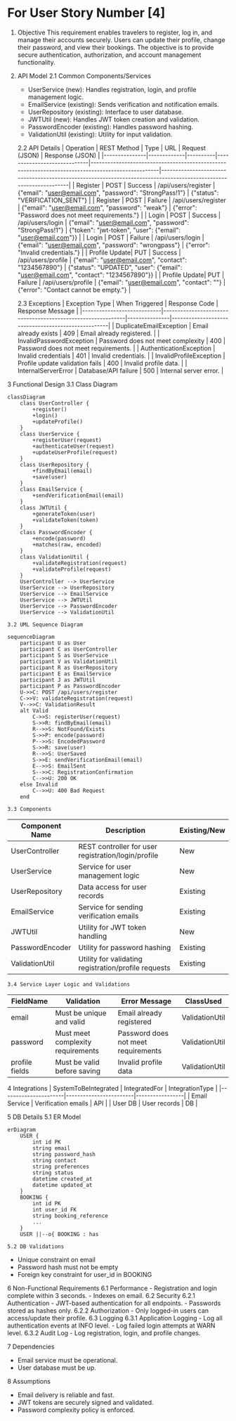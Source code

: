 # For User Story Number [4]
1. Objective
This requirement enables travelers to register, log in, and manage their accounts securely. Users can update their profile, change their password, and view their bookings. The objective is to provide secure authentication, authorization, and account management functionality.

2. API Model
	2.1 Common Components/Services
	- UserService (new): Handles registration, login, and profile management logic.
	- EmailService (existing): Sends verification and notification emails.
	- UserRepository (existing): Interface to user database.
	- JWTUtil (new): Handles JWT token creation and validation.
	- PasswordEncoder (existing): Handles password hashing.
	- ValidationUtil (existing): Utility for input validation.

	2.2 API Details
| Operation      | REST Method | Type     | URL                         | Request (JSON)                                                                                   | Response (JSON)                                                                                                  |
|---------------|-------------|----------|-----------------------------|--------------------------------------------------------------------------------------------------|-------------------------------------------------------------------------------------------------------------------|
| Register      | POST        | Success  | /api/users/register         | {"email": "user@email.com", "password": "StrongPass!1"}                                         | {"status": "VERIFICATION_SENT"}                                                                                |
| Register      | POST        | Failure  | /api/users/register         | {"email": "user@email.com", "password": "weak"}                                               | {"error": "Password does not meet requirements."}                                                              |
| Login         | POST        | Success  | /api/users/login            | {"email": "user@email.com", "password": "StrongPass!1"}                                       | {"token": "jwt-token", "user": {"email": "user@email.com"}}                                               |
| Login         | POST        | Failure  | /api/users/login            | {"email": "user@email.com", "password": "wrongpass"}                                         | {"error": "Invalid credentials."}                                                                              |
| Profile Update| PUT         | Success  | /api/users/profile          | {"email": "user@email.com", "contact": "1234567890"}                                         | {"status": "UPDATED", "user": {"email": "user@email.com", "contact": "1234567890"}}                   |
| Profile Update| PUT         | Failure  | /api/users/profile          | {"email": "user@email.com", "contact": ""}                                                  | {"error": "Contact cannot be empty."}                                                                          |

	2.3 Exceptions
| Exception Type              | When Triggered                                               | Response Code | Response Message                                   |
|----------------------------|-------------------------------------------------------------|---------------|----------------------------------------------------|
| DuplicateEmailException    | Email already exists                                        | 409           | Email already registered.                          |
| InvalidPasswordException   | Password does not meet complexity                           | 400           | Password does not meet requirements.               |
| AuthenticationException    | Invalid credentials                                         | 401           | Invalid credentials.                               |
| InvalidProfileException    | Profile update validation fails                             | 400           | Invalid profile data.                              |
| InternalServerError        | Database/API failure                                        | 500           | Internal server error.                             |

3 Functional Design
	3.1 Class Diagram
```mermaid
classDiagram
    class UserController {
        +register()
        +login()
        +updateProfile()
    }
    class UserService {
        +registerUser(request)
        +authenticateUser(request)
        +updateUserProfile(request)
    }
    class UserRepository {
        +findByEmail(email)
        +save(user)
    }
    class EmailService {
        +sendVerificationEmail(email)
    }
    class JWTUtil {
        +generateToken(user)
        +validateToken(token)
    }
    class PasswordEncoder {
        +encode(password)
        +matches(raw, encoded)
    }
    class ValidationUtil {
        +validateRegistration(request)
        +validateProfile(request)
    }
    UserController --> UserService
    UserService --> UserRepository
    UserService --> EmailService
    UserService --> JWTUtil
    UserService --> PasswordEncoder
    UserService --> ValidationUtil
```

	3.2 UML Sequence Diagram
```mermaid
sequenceDiagram
    participant U as User
    participant C as UserController
    participant S as UserService
    participant V as ValidationUtil
    participant R as UserRepository
    participant E as EmailService
    participant J as JWTUtil
    participant P as PasswordEncoder
    U->>C: POST /api/users/register
    C->>V: validateRegistration(request)
    V-->>C: ValidationResult
    alt Valid
        C->>S: registerUser(request)
        S->>R: findByEmail(email)
        R-->>S: NotFound/Exists
        S->>P: encode(password)
        P-->>S: EncodedPassword
        S->>R: save(user)
        R-->>S: UserSaved
        S->>E: sendVerificationEmail(email)
        E-->>S: EmailSent
        S-->>C: RegistrationConfirmation
        C-->>U: 200 OK
    else Invalid
        C-->>U: 400 Bad Request
    end
```

	3.3 Components
| Component Name         | Description                                             | Existing/New |
|-----------------------|---------------------------------------------------------|--------------|
| UserController        | REST controller for user registration/login/profile      | New          |
| UserService           | Service for user management logic                       | New          |
| UserRepository        | Data access for user records                            | Existing     |
| EmailService          | Service for sending verification emails                 | Existing     |
| JWTUtil               | Utility for JWT token handling                          | New          |
| PasswordEncoder       | Utility for password hashing                            | Existing     |
| ValidationUtil        | Utility for validating registration/profile requests    | Existing     |

	3.4 Service Layer Logic and Validations
| FieldName           | Validation                                   | Error Message                                | ClassUsed         |
|---------------------|----------------------------------------------|----------------------------------------------|-------------------|
| email               | Must be unique and valid                     | Email already registered                     | ValidationUtil    |
| password            | Must meet complexity requirements            | Password does not meet requirements          | ValidationUtil    |
| profile fields      | Must be valid before saving                  | Invalid profile data                         | ValidationUtil    |

4 Integrations
| SystemToBeIntegrated | IntegratedFor           | IntegrationType |
|----------------------|------------------------|-----------------|
| Email Service        | Verification emails    | API             |
| User DB              | User records           | DB              |

5 DB Details
	5.1 ER Model
```mermaid
erDiagram
    USER {
        int id PK
        string email
        string password_hash
        string contact
        string preferences
        string status
        datetime created_at
        datetime updated_at
    }
    BOOKING {
        int id PK
        int user_id FK
        string booking_reference
        ...
    }
    USER ||--o{ BOOKING : has
```
	5.2 DB Validations
- Unique constraint on email
- Password hash must not be empty
- Foreign key constraint for user_id in BOOKING

6 Non-Functional Requirements
	6.1 Performance
	- Registration and login complete within 3 seconds.
	- Indexes on email.
	6.2 Security
		6.2.1 Authentication
		- JWT-based authentication for all endpoints.
		- Passwords stored as hashes only.
		6.2.2 Authorization
		- Only logged-in users can access/update their profile.
	6.3 Logging
		6.3.1 Application Logging
		- Log all authentication events at INFO level.
		- Log failed login attempts at WARN level.
		6.3.2 Audit Log
		- Log registration, login, and profile changes.

7 Dependencies
- Email service must be operational.
- User database must be up.

8 Assumptions
- Email delivery is reliable and fast.
- JWT tokens are securely signed and validated.
- Password complexity policy is enforced.

